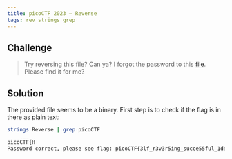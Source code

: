 ```yaml
---
title: picoCTF 2023 – Reverse
tags: rev strings grep
---
```


## Challenge

> Try reversing this file? Can ya?
> I forgot the password to this [file](/assets/ctf/picoCTF2023/Reverse). Please find it for me?

## Solution

The provided file seems to be a binary. First step is to check if the flag is in there as plain text:

```bash
strings Reverse | grep picoCTF
```

```txt
picoCTF{H
Password correct, please see flag: picoCTF{3lf_r3v3r5ing_succe55ful_1de05085}
```